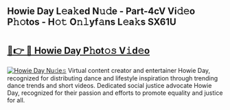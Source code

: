 ## Howie Day L𝚎a𝚔ed N𝚞𝚍e - Part-4cV Vi𝚍𝚎o P𝚑𝚘tos - H𝚘𝚝 O𝚗𝚕yf𝚊ns L𝚎a𝚔s SX61U

# <h2><a href="http://kf317r.oniu.top/?m=Howie+Day">🔗👉 🔴 Howie Day P𝚑ot𝚘𝚜 V𝚒d𝚎o</a></h2>

[![Howie Day Nu𝚍e𝚜](https://i.imgur.com/0qMVB7G.gif)](http://kf317r.oniu.top/?m=Howie+Day)
Virtual content creator and entertainer Howie Day, recognized for distributing dance and lifestyle inspiration through trending dance trends and short videos. Dedicated social justice advocate Howie Day, recognized for their passion and efforts to promote equality and justice for all.  
